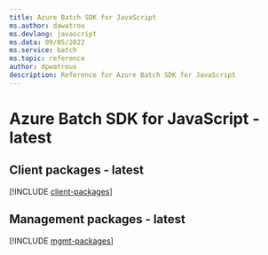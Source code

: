 ```yaml
---
title: Azure Batch SDK for JavaScript
ms.author: dawatrou
ms.devlang: javascript
ms.data: 09/05/2022
ms.service: batch
ms.topic: reference
author: dpwatrous
description: Reference for Azure Batch SDK for JavaScript
---
```

# Azure Batch SDK for JavaScript - latest

## Client packages - latest
[!INCLUDE [client-packages](batch-client-index.md)]
## Management packages - latest
[!INCLUDE [mgmt-packages](batch-mgmt-index.md)]